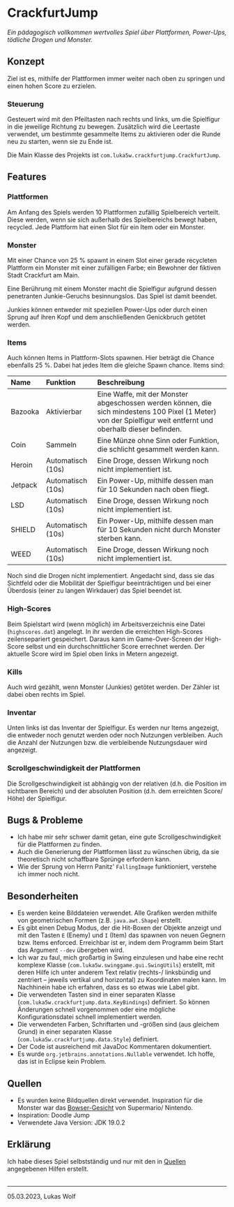 # CrackfurtJump

_Ein pädagogisch vollkommen wertvolles Spiel über Plattformen, Power-Ups,
tödliche Drogen und Monster._


## Konzept

Ziel ist es, mithilfe der Plattformen immer weiter nach oben zu springen und
einen hohen Score zu erzielen.


### Steuerung

Gesteuert wird mit den Pfeiltasten nach rechts und links, um die Spielfigur in
die jeweilige Richtung zu bewegen. Zusätzlich wird die Leertaste verwendet, um
bestimmte gesammelte Items zu aktivieren oder die Runde neu zu starten, wenn sie
zu Ende ist.

Die Main Klasse des Projekts ist `com.luka5w.crackfurtjump.CrackfurtJump`.


## Features

### Plattformen

Am Anfang des Spiels werden 10 Plattformen zufällig Spielbereich verteilt. Diese
werden, wenn sie sich außerhalb des Spielbereichs bewegt haben, recycled. Jede
Plattform hat einen Slot für ein Item oder ein Monster.


### Monster

Mit einer Chance von 25 % spawnt in einem Slot einer gerade recycleten Plattform
ein Monster mit einer zufälligen Farbe; ein Bewohner der fiktiven Stadt
Crackfurt am Main.

Eine Berührung mit einem Monster macht die Spielfigur aufgrund dessen
penetranten Junkie-Geruchs besinnungslos. Das Spiel ist damit beendet.

Junkies können entweder mit speziellen Power-Ups oder durch einen Sprung auf
ihren Kopf und dem anschließenden Genickbruch getötet werden.


### Items

Auch können Items in Plattform-Slots spawnen. Hier beträgt die Chance ebenfalls
25 %. Dabei hat jedes Item die gleiche Spawn chance. Items sind:

| Name    | Funktion          | Beschreibung                                                                                                                                                   |
|:--------|:------------------|:---------------------------------------------------------------------------------------------------------------------------------------------------------------|
| Bazooka | Aktivierbar       | Eine Waffe, mit der Monster abgeschossen werden können, die sich mindestens 100 Pixel (1 Meter) von der Spielfigur weit entfernt und oberhalb dieser befinden. |
| Coin    | Sammeln           | Eine Münze ohne Sinn oder Funktion, die schlicht gesammelt werden kann.                                                                                        |
| Heroin  | Automatisch (10s) | Eine Droge, dessen Wirkung noch nicht implementiert ist.                                                                                                       |
| Jetpack | Automatisch (10s) | Ein Power-Up, mithilfe dessen man für 10 Sekunden nach oben fliegt.                                                                                            |
| LSD     | Automatisch (10s) | Eine Droge, dessen Wirkung noch nicht implementiert ist.                                                                                                       |
| SHIELD  | Automatisch (10s) | Ein Power-Up, mithilfe dessen man für 10 Sekunden nicht durch Monster sterben kann.                                                                            |
| WEED    | Automatisch (10s) | Eine Droge, dessen Wirkung noch nicht implementiert ist.                                                                                                       |

Noch sind die Drogen nicht implementiert. Angedacht sind, dass sie das Sichtfeld
oder die Mobilität der Spielfigur beeinträchtigen und bei einer Überdosis (einer
zu langen Wirkdauer) das Spiel beendet ist.


### High-Scores

Beim Spielstart wird (wenn möglich) im Arbeitsverzeichnis eine Datei
(`highscores.dat`) angelegt. In ihr werden die erreichten High-Scores
zeilensepariert gespeichert. Daraus kann im Game-Over-Screen der High-Score
selbst und ein durchschnittlicher Score errechnet werden. Der aktuelle Score
wird im Spiel oben links in Metern angezeigt.


### Kills

Auch wird gezählt, wenn Monster (Junkies) getötet werden. Der Zähler ist dabei
oben rechts im Spiel.


### Inventar

Unten links ist das Inventar der Spielfigur. Es werden nur Items angezeigt, die
entweder noch genutzt werden oder noch Nutzungen verbleiben. Auch die Anzahl der
Nutzungen bzw. die verbleibende Nutzungsdauer wird angezeigt.

### Scrollgeschwindigkeit der Plattformen

Die Scrollgeschwindigkeit ist abhängig von der relativen (d.h. die Position im
sichtbaren Bereich) und der absoluten Position (d.h. dem erreichten Score/ Höhe)
der Spielfigur.


## Bugs &amp; Probleme

- Ich habe mir sehr schwer damit getan, eine gute Scrollgeschwindigkeit für die
  Plattformen zu finden.
- Auch die Generierung der Plattformen lässt zu wünschen übrig, da sie 
  theoretisch nicht schaffbare Sprünge erfordern kann.
- Wie der Sprung von Herrn Panitz' `FallingImage` funktioniert, verstehe ich
  immer noch nicht.


## Besonderheiten

- Es werden keine Bilddateien verwendet. Alle Grafiken werden mithilfe von
  geometrischen Formen (z.B. `java.awt.Shape`) erstellt.
- Es gibt einen Debug Modus, der die Hit-Boxen der Objekte anzeigt und mit den
  Tasten `E` (Enemy) und `I` (Item) das spawnen von neuen Gegnern bzw. Items
  enforced. Erreichbar ist er, indem dem Programm beim Start das Argument
  `--dev` übergeben wird.
- Ich war zu faul, mich großartig in Swing einzulesen und habe eine recht
  komplexe Klasse (`com.luka5w.swinggame.gui.SwingUtils`) erstellt, mit deren
  Hilfe ich unter anderem Text relativ (rechts-/ linksbündig und zentriert
  &ndash; jeweils vertikal und horizontal) zu Koordinaten malen kann. Im
  Nachhinein habe ich erfahren, dass es so etwas wie Label gibt.
- Die verwendeten Tasten sind in einer separaten Klasse
  (`com.luka5w.crackfurtjump.data.KeyBindings`) definiert. So können Änderungen
  schnell vorgenommen oder eine mögliche Konfigurationsdatei schnell
  implementiert werden.
- Die verwendeten Farben, Schriftarten und -größen sind (aus gleichem Grund) in
  einer separaten Klasse (`com.luka5w.crackfurtjump.data.Style`) definiert.
- Der Code ist ausreichend mit JavaDoc Kommentaren dokumentiert.
- Es wurde `org.jetbrains.annotations.Nullable` verwendet. Ich hoffe, das ist in
  Eclipse kein Problem.

## Quellen

- Es wurden keine Bildquellen direkt verwendet. Inspiration für die Monster war 
  das [Bowser-Gesicht](https://duckduckgo.com/?q=bowser+icon) von Supermario/
  Nintendo.
- Inspiration: Doodle Jump
- Verwendete Java Version: JDK 19.0.2


## Erklärung

Ich habe dieses Spiel selbstständig und nur mit den in [Quellen](#Quellen)
angegebenen Hilfen erstellt.<br/>
<br/>

---

05.03.2023, Lukas Wolf